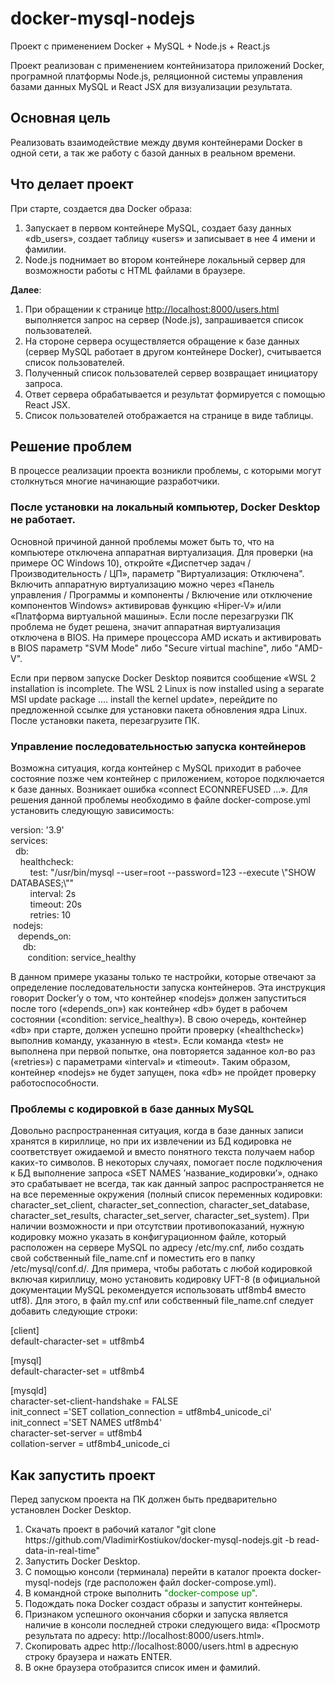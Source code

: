 # docker-mysql-nodejs
Проект с применением Docker + MySQL + Node.js + React.js
<p>Проект реализован с применением контейнизатора приложений Docker, програмной платформы Node.js, реляционной системы управления базами данных MySQL и React JSX для визуализации результата.</p>
<h2>Основная цель</h2>
<p>Реализовать взаимодействие между двумя контейнерами Docker в одной сети, а так же работу с базой данных в реальном времени.</p>
<h2>Что делает проект</h2>
<p>При старте, создается два Docker образа:</p>
<ol>
<li>Запускает в первом контейнере MySQL, создает базу данных &laquo;db_users&raquo;, создает таблицу &laquo;users&raquo; и записывает в нее 4 имени и фамилии.</li>
<li>Node.js поднимает во втором контейнере локальный сервер для возможности работы с HTML файлами в браузере.</li>
</ol>
<p><strong>Далее</strong>:</p>
<ol>
<li>При обращении к странице <a href="http://localhost:8000/users.html">http://localhost:8000/users.html</a> выполняется запрос на сервер (Node.js), запрашивается список пользователей.</li>
<li>На стороне сервера осуществляется обращение к базе данных (сервер MySQL работает в другом контейнере Docker), считывается список пользователей.</li>
<li>Полученный список пользователей сервер возвращает инициатору запроса.</li>
<li>Ответ сервера обрабатывается и результат формируется с помощью React JSX.</li>
<li>Список пользователей отображается на странице в виде таблицы.</li>
</ol>
<h2>Решение проблем</h2>
<p>В процессе реализации проекта возникли проблемы, с которыми могут столкнуться многие начинающие разработчики.</p>
<h3>После установки на локальный компьютер, Docker Desktop <span>не работает.</span></h3>
<p>Основной причиной данной проблемы может быть то, что на компьютере отключена аппаратная виртуализация. Для проверки (на примере ОС Windows 10), откройте &laquo;Диспетчер задач / Производительность / ЦП&raquo;, параметр "Виртуализация: Отключена". Включить аппаратную виртуализацию можно через &laquo;Панель управления / Программы и компоненты / Включение или отключение компонентов Windows&raquo; активировав функцию &laquo;Hiper-V&raquo; и/или &laquo;Платформа виртуальной машины&raquo;. Если после перезагрузки ПК проблема не будет решена, значит аппаратная виртуализация отключена в BIOS. На примере процессора AMD искать и активировать в BIOS <span>параметр "SVM Mode" либо "Secure virtual machine", либо "AMD-V".</span></p>
<p>Если при первом запуске Docker Desktop <span>появится сообщение &laquo;WSL 2 installation is incomplete. </span>The WSL 2 Linux is now installed using a separate MSI update package <span>.... </span>install the kernel update&raquo;, перейдите по предложенной ссылке для установки пакета обновления ядра Linux. После установки пакета, перезагрузите ПК.</p>
<h3>Управление последовательностью запуска контейнеров</h3>
<p>Возможна ситуация, когда контейнер с MySQL <span>приходит в рабочее состояние позже чем контейнер с приложением, которое подключается к базе данных. Возникает ошибка &laquo;connect ECONNREFUSED &hellip;&raquo;. Для решения данной проблемы необходимо в файле </span>docker-compose.yml <span>установить следующую зависимость:</span></p>
<p>version: '3.9'<br />
services:<br />
&nbsp; db:<br />
&nbsp; &nbsp; healthcheck:<br />
&nbsp; &nbsp; &nbsp; &nbsp; test: "/usr/bin/mysql --user=root --password=123 --execute \"SHOW DATABASES;\""<br />
&nbsp; &nbsp; &nbsp; &nbsp; interval: 2s<br />
&nbsp; &nbsp; &nbsp; &nbsp; timeout: 20s<br />
&nbsp; &nbsp; &nbsp; &nbsp; retries: 10<br />
&nbsp;nodejs:<br />
&nbsp; &nbsp;depends_on:<br />
&nbsp; &nbsp; &nbsp;db:<br />
&nbsp; &nbsp; &nbsp; &nbsp;condition: service_healthy</p>
<p>В данном примере указаны только те настройки, которые отвечают за определение последовательности запуска контейнеров. Эта инструкция говорит Docker&rsquo;у о том, что контейнер &laquo;nodejs&raquo; должен запуститься после того (&laquo;depends_on&raquo;) как контейнер &laquo;db&raquo; будет в рабочем состоянии (&laquo;condition: service_healthy&raquo;). В свою очередь, контейнер &laquo;db&raquo; при старте, должен успешно пройти проверку (&laquo;healthcheck&raquo;) выполнив команду, указанную в &laquo;test&raquo;. Если команда &laquo;test&raquo; не выполнена при первой попытке, она повторяется заданное кол-во раз (&laquo;retries&raquo;) с параметрами &laquo;interval&raquo; и &laquo;timeout&raquo;. Таким образом, контейнер &laquo;nodejs&raquo; не будет запущен, пока &laquo;db&raquo; не пройдет проверку работоспособности.</p>
<h3>Проблемы с кодировкой в базе данных MySQL</h3>
<p>Довольно распространенная ситуация, когда в базе данных записи хранятся в кириллице, но при их извлечении из БД кодировка не соответствует ожидаемой и вместо понятного текста получаем набор каких-то символов. В некоторых случаях, помогает после подключения к БД выполнение запроса &laquo;SET NAMES <span>&rsquo;название_кодировки&rsquo;&raquo;, однако это срабатывает не всегда, так как данный запрос распространяется не на все переменные окружения (полный список переменных кодировки: character_set_client, character_set_connection, character_set_database, character_set_results, character_set_server, character_set_system). При наличии возможности и при отсутствии противопоказаний, нужную кодировку можно указать в конфигурационном файле, который расположен на сервере </span>MySQL <span>по адресу /etc/</span>my.cnf, либо создать свой собственный file_name.cnf <span>и поместить его в папку /etc/mysql/conf.d/. Для примера, чтобы работать с любой кодировкой включая кириллицу, моно установить кодировку </span>UFT-8 (в официальной документации MySQL <span>рекомендуется использовать utf8mb4 вместо </span>utf8). Для этого, в файл my.cnf или собственный file_name.cnf следует добавить следующие строки:</p>
<p>[client]<br />
default-character-set = utf8mb4<br /></p>
<p>[mysql]<br />
default-character-set = utf8mb4<br /></p>
<p>[mysqld]<br />
character-set-client-handshake = FALSE<br />
init_connect ='SET collation_connection = utf8mb4_unicode_ci'<br />
init_connect ='SET NAMES utf8mb4'<br />
character-set-server = utf8mb4<br />
collation-server = utf8mb4_unicode_ci<br />
<h2>Как запустить проект</h2>
<p>Перед запуском проекта на ПК должен быть предварительно установлен Docker Desktop.</p>
<ol>
<li>Скачать проект в рабочий каталог "git clone https://github.com/VladimirKostiukov/docker-mysql-nodejs.git -b read-data-in-real-time"</li>
<li>Запустить Docker Desktop.</li>
<li>С помощью консоли (терминала) перейти в каталог проекта docker-mysql-nodejs (где расположен файл docker-compose.yml).</li>
<li>В командной строке выполнить <cpan style="color: green;">"docker-compose up"</cpan>.</li>
<li>Подождать пока Docker создаст образы и запустит контейнеры.</li>
<li>Признаком успешного окончания сборки и запуска является наличие в консоли последней строки следующего вида: &laquo;Просмотр результата по адресу: http://localhost:8000/users.html&raquo;.</li>
<li>Скопировать адрес http://localhost:8000/users.html в адресную строку браузера и нажать ENTER.</li>
<li>В окне браузера отобразится список имен и фамилий.</li>
</ol>
